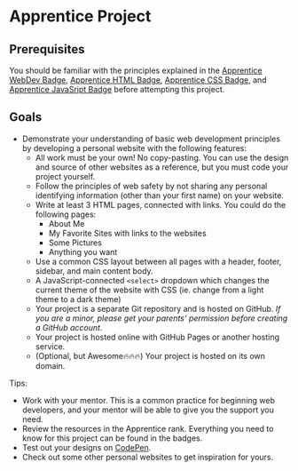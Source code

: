 # Apprentice Project

## Prerequisites

You should be familiar with the principles explained in the [Apprentice WebDev Badge](#), [Apprentice HTML Badge](#), [Apprentice CSS Badge](#), and [Apprentice JavaSript Badge](#) before attempting this project.

## Goals

- Demonstrate your understanding of basic web development principles by developing a personal website with the following features:
  - All work must be your own! No copy-pasting. You can use the design and source of other websites as a reference, but you must code your project yourself.
  - Follow the principles of web safety by not sharing any personal identifying information (other than your first name) on your website.
  - Write at least 3 HTML pages, connected with links. You could do the following pages:
    - About Me
    - My Favorite Sites with links to the websites
    - Some Pictures
    - Anything you want
  - Use a common CSS layout between all pages with a header, footer, sidebar, and main content body.
  - A JavaScript-connected `<select>` dropdown which changes the current theme of the website with CSS (ie. change from a light theme to a dark theme)
  - Your project is a separate Git repository and is hosted on GitHub. *If you are a minor, please get your parents' permission before creating a GitHub account.*
  - Your project is hosted online with GitHub Pages or another hosting service.
  - (Optional, but Awesome🔥🔥🔥) Your project is hosted on its own domain.

Tips:

- Work with your mentor. This is a common practice for beginning web developers, and your mentor will be able to give you the support you need.
- Review the resources in the Apprentice rank. Everything you need to know for this project can be found in the badges.
- Test out your designs on [CodePen](http://codepen.io).
- Check out some other personal websites to get inspiration for yours.